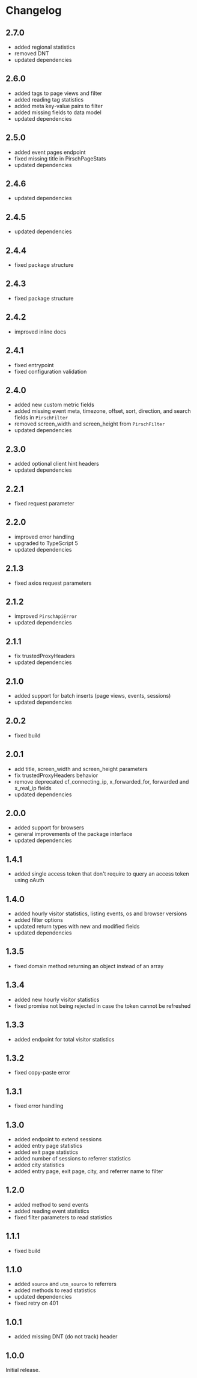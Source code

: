 # Changelog

## 2.7.0

* added regional statistics
* removed DNT
* updated dependencies

## 2.6.0

* added tags to page views and filter
* added reading tag statistics
* added meta key-value pairs to filter
* added missing fields to data model
* updated dependencies

## 2.5.0

* added event pages endpoint
* fixed missing title in PirschPageStats
* updated dependencies

## 2.4.6

* updated dependencies

## 2.4.5

* updated dependencies

## 2.4.4

* fixed package structure

## 2.4.3

* fixed package structure

## 2.4.2

* improved inline docs

## 2.4.1

* fixed entrypoint
* fixed configuration validation

## 2.4.0

* added new custom metric fields
* added missing event meta, timezone, offset, sort, direction, and search fields in `PirschFilter`
* removed screen_width and screen_height from `PirschFilter`
* updated dependencies

## 2.3.0

* added optional client hint headers
* updated dependencies

## 2.2.1

* fixed request parameter

## 2.2.0

* improved error handling
* upgraded to TypeScript 5
* updated dependencies

## 2.1.3

* fixed axios request parameters

## 2.1.2

* improved `PirschApiError`
* updated dependencies

## 2.1.1

* fix trustedProxyHeaders
* updated dependencies

## 2.1.0

* added support for batch inserts (page views, events, sessions)
* updated dependencies

## 2.0.2

* fixed build

## 2.0.1

* add title, screen_width and screen_height parameters
* fix trustedProxyHeaders behavior
* remove deprecated cf_connecting_ip, x_forwarded_for, forwarded and x_real_ip fields
* updated dependencies

## 2.0.0

* added support for browsers
* general improvements of the package interface
* updated dependencies

## 1.4.1

* added single access token that don't require to query an access token using oAuth

## 1.4.0

* added hourly visitor statistics, listing events, os and browser versions
* added filter options
* updated return types with new and modified fields
* updated dependencies

## 1.3.5

* fixed domain method returning an object instead of an array

## 1.3.4

* added new hourly visitor statistics
* fixed promise not being rejected in case the token cannot be refreshed

## 1.3.3

* added endpoint for total visitor statistics

## 1.3.2

* fixed copy-paste error

## 1.3.1

* fixed error handling

## 1.3.0

* added endpoint to extend sessions
* added entry page statistics
* added exit page statistics
* added number of sessions to referrer statistics
* added city statistics
* added entry page, exit page, city, and referrer name to filter

## 1.2.0

* added method to send events
* added reading event statistics
* fixed filter parameters to read statistics

## 1.1.1

* fixed build

## 1.1.0

* added `source` and `utm_source` to referrers
* added methods to read statistics
* updated dependencies
* fixed retry on 401

## 1.0.1

* added missing DNT (do not track) header

## 1.0.0

Initial release.
